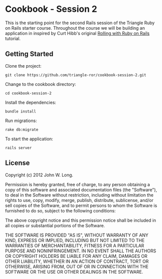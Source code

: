 # Cookbook - Session 2

This is the starting point for the second Rails session of the Triangle Ruby on Rails starter course. Throughout the course we will be building an application in inspired by Curt Hibb's original [Rolling with Ruby on Rails](http://oreilly.com/ruby/archive/rails.html) tutorial.

## Getting Started

Clone the project:

    git clone https://github.com/triangle-ror/cookbook-session-2.git

Change to the cookbook directory:

    cd cookbook-session-2

Install the dependencies:

    bundle install

Run migrations:

    rake db:migrate

To start the application:

    rails server

## License

Copyright (c) 2012 John W. Long.

Permission is hereby granted, free of charge, to any person obtaining
a copy of this software and associated documentation files (the
"Software"), to deal in the Software without restriction, including
without limitation the rights to use, copy, modify, merge, publish,
distribute, sublicense, and/or sell copies of the Software, and to
permit persons to whom the Software is furnished to do so, subject to
the following conditions:

The above copyright notice and this permission notice shall be
included in all copies or substantial portions of the Software.

THE SOFTWARE IS PROVIDED "AS IS", WITHOUT WARRANTY OF ANY KIND,
EXPRESS OR IMPLIED, INCLUDING BUT NOT LIMITED TO THE WARRANTIES OF
MERCHANTABILITY, FITNESS FOR A PARTICULAR PURPOSE AND
NONINFRINGEMENT. IN NO EVENT SHALL THE AUTHORS OR COPYRIGHT HOLDERS BE
LIABLE FOR ANY CLAIM, DAMAGES OR OTHER LIABILITY, WHETHER IN AN ACTION
OF CONTRACT, TORT OR OTHERWISE, ARISING FROM, OUT OF OR IN CONNECTION
WITH THE SOFTWARE OR THE USE OR OTHER DEALINGS IN THE SOFTWARE.
